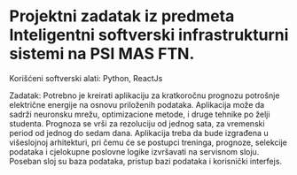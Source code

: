 # Projektni zadatak iz predmeta Inteligentni softverski infrastrukturni sistemi na PSI MAS FTN.

Korišćeni softverski alati:
Python, ReactJs

Zadatak:
Potrebno je kreirati aplikaciju za kratkoročnu prognozu potrošnje električne energije na osnovu priloženih 
podataka. Aplikacija može da sadrži neuronsku mrežu, optimizacione metode, i druge tehnike po želji 
studenta. Prognoza se vrši za rezoluciju od jednog sata, za vremenski period od jednog do sedam dana. 
Aplikacija treba da bude izgrađena u višeslojnoj arhitekturi, pri čemu će se postupci treninga, prognoze, 
selekcije podataka i cjelokupne poslovne logike izvršavati na servisnom sloju. Poseban sloj su baza 
podataka, pristup bazi podataka i korisnički interfejs.
